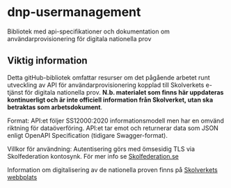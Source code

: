 # dnp-usermanagement
Bibliotek med api-specifikationer och dokumentation om användarprovisionering för digitala nationella prov

## Viktig information
Detta gitHub-bibliotek omfattar resurser om det pågående arbetet runt utveckling av API för användarprovisionering kopplad till Skolverkets e-tjänst för digitala nationella prov. **N.b. materialet som finns här uppdateras kontinuerligt och är inte officiell information från Skolverket, utan ska betraktas som arbetsdokument**.

Format: API:et följer SS12000:2020 informationsmodell men har en omvänd riktning för dataöverföring. API:et tar emot och returnerar data som JSON enligt OpenAPI Specification (tidigare Swagger-format).

Villkor för användning: Autentisering görs med ömsesidig TLS via Skolfederation kontosynk.
För mer info se [Skolfederation.se](https://www.skolfederation.se/teknisk-information/kontosynk/)

Information om digitalisering av de nationella proven finns på [Skolverkets webbplats](https://www.skolverket.se/om-oss/var-verksamhet/skolverkets-prioriterade-omraden/digitalisering/digitala-nationella-prov/digitalisering-av-de-nationella-proven)
